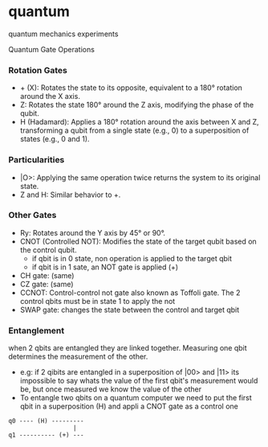 # quantum
quantum mechanics experiments



Quantum Gate Operations

### Rotation Gates

- \+ (X): Rotates the state to its opposite, equivalent to a 180° rotation around the X axis.
- Z: Rotates the state 180° around the Z axis, modifying the phase of the qubit.
- H (Hadamard): Applies a 180° rotation around the axis between X and Z, transforming a qubit from a single state (e.g., 0) to a superposition of states (e.g., 0 and 1).

### Particularities

- |O>: Applying the same operation twice returns the system to its original state.
- Z and H: Similar behavior to +.

### Other Gates

- Ry: Rotates around the Y axis by 45° or 90°.
- CNOT (Controlled NOT): Modifies the state of the target qubit based on the control qubit.
  - if qbit is in 0 state, non operation is applied to the target qbit
  - if qbit is in 1 sate, an NOT gate is applied (+)
- CH gate: (same)
- CZ gate: (same)
- CCNOT: Control-control not gate also known as Toffoli gate. The 2 control qbits must be in state 1 to apply the not
- SWAP gate: changes the state between the control and target qbit

### Entanglement 
when 2 qbits are entangled they are linked together. Measuring one qbit determines the measurement of the other.
- e.g: if 2 qibits are entangled in a superposition of |00> and |11> its impossible to say whats the value of the first qbit's
measurement would be, but once measured we know the value of the other 
- To entangle two qbits on a quantum computer we need to put the first qbit in a superposition (H) and appli a CNOT gate as
a control one

```text
q0 ---- (H) ---------
                  |
q1 ---------- (+) ---
```


